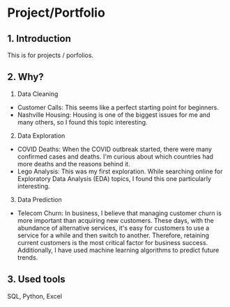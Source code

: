 # Project/Portfolio

## 1. Introduction

This is for projects / porfolios.

## 2. Why?

1. Data Cleaning
- Customer Calls: This seems like a perfect starting point for beginners.
- Nashville Housing: Housing is one of the biggest issues for me and many others, so I found this topic interesting.

2. Data Exploration
- COVID Deaths: When the COVID outbreak started, there were many confirmed cases and deaths. I'm curious about which countries had more deaths and the reasons behind it.
- Lego Analysis: This was my first exploration. While searching online for Exploratory Data Analysis (EDA) topics, I found this one particularly interesting.

3. Data Prediction
- Telecom Churn: In business, I believe that managing customer churn is more important than acquiring new customers. These days, with the abundance of alternative services, it's easy for customers to use a service for a while and then switch to another. Therefore, retaining current customers is the most critical factor for business success. Additionally, I have used machine learning algorithms to predict future trends.

## 3. Used tools

SQL, Python, Excel
